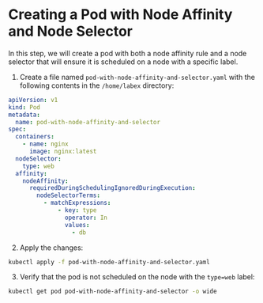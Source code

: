 # Creating a Pod with Node Affinity and Node Selector

In this step, we will create a pod with both a node affinity rule and a node selector that will ensure it is scheduled on a node with a specific label.

1. Create a file named `pod-with-node-affinity-and-selector.yaml` with the following contents in the `/home/labex` directory:

```yaml
apiVersion: v1
kind: Pod
metadata:
  name: pod-with-node-affinity-and-selector
spec:
  containers:
    - name: nginx
      image: nginx:latest
  nodeSelector:
    type: web
  affinity:
    nodeAffinity:
      requiredDuringSchedulingIgnoredDuringExecution:
        nodeSelectorTerms:
          - matchExpressions:
              - key: type
                operator: In
                values:
                  - db
```

2. Apply the changes:

```bash
kubectl apply -f pod-with-node-affinity-and-selector.yaml
```

3. Verify that the pod is not scheduled on the node with the `type=web` label:

```bash
kubectl get pod pod-with-node-affinity-and-selector -o wide
```
